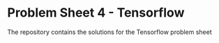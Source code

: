 # Problem Sheet 4 - Tensorflow
The repository contains the solutions for the Tensorflow problem sheet
